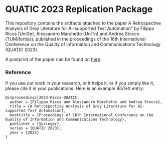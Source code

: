 # QUATIC 2023 Replication Package

This repository contains the artifacts attached to the paper A Retrospective Analysis of Grey Literature for AI-supported Test Automation" by Filippo Ricca (UniGe), Alessandro Marchetto (UniTn) and Andrea Stocco (TUM/fortiss), published in the proceedings of the 16th International Conference on the Quality of Information and Communications Technology (QUATIC 2023).

A postprint of the paper can be found on [here](https://github.com/riccaF/quatic2023-replication-package-material/blob/main/2023-Ricca-QUATIC.pdf).

### Reference

If you use our work in your research, or it helps it, or if you simply like it, please cite it in your publications. Here is an example BibTeX entry:

```
@inproceedings{2023-Ricca-QUATIC,
  author = {Filippo Ricca and Alessandro Marchetto and Andrea Stocco},
  title = {A Retrospective Analysis of Grey Literature for AI-supported Test Automation},
  booktitle = {Proceedings of 16th International Conference on the Quality of Information and Communications Technology},
  publisher = {Springer},
  series = {QUATIC 2023},
  year = {2023}
}
```
